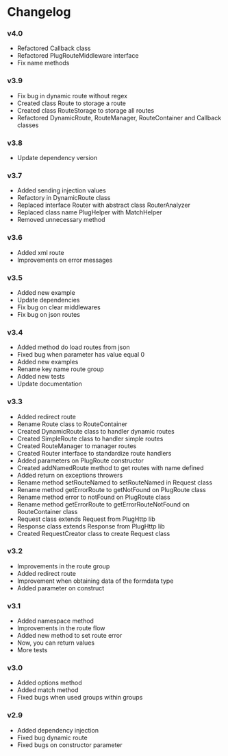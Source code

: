 # Changelog

### v4.0
* Refactored Callback class
* Refactored PlugRouteMiddleware interface
* Fix name methods

### v3.9
* Fix bug in dynamic route without regex
* Created class Route to storage a route
* Created class RouteStorage to storage all routes
* Refactored DynamicRoute, RouteManager, RouteContainer and Callback classes

### v3.8
* Update dependency version

### v3.7
* Added sending injection values
* Refactory in DynamicRoute class
* Replaced interface Router with abstract class RouterAnalyzer
* Replaced class name PlugHelper with MatchHelper
* Removed unnecessary method

### v3.6
* Added xml route
* Improvements on error messages

### v3.5
* Added new example
* Update dependencies
* Fix bug on clear middlewares
* Fix bug on json routes

### v3.4
* Added method do load routes from json
* Fixed bug when parameter has value equal 0
* Added new examples
* Rename key name route group
* Added new tests
* Update documentation

### v3.3
* Added redirect route
* Rename Route class to RouteContainer
* Created DynamicRoute class to handler dynamic routes
* Created SimpleRoute class to handler simple routes
* Created RouteManager to manager routes
* Created Router interface to standardize route handlers
* Added parameters on PlugRoute constructor
* Created addNamedRoute method to get routes with name defined
* Added return on exceptions throwers
* Rename method setRouteNamed to setRouteNamed in Request class
* Rename method getErrorRoute to getNotFound on PlugRoute class
* Rename method error to notFound on PlugRoute class
* Rename method getErrorRoute to getErrorRouteNotFound on RouteContainer class
* Request class extends Request from PlugHttp lib
* Response class extends Response from PlugHttp lib
* Created RequestCreator class to create Request class

### v3.2
* Improvements in the route group
* Added redirect route
* Improvement when obtaining data of the formdata type
* Added parameter on construct

### v3.1
* Added namespace method
* Improvements in the route flow
* Added new method to set route error
* Now, you can return values
* More tests

### v3.0
* Added options method
* Added match method
* Fixed bugs when used groups within groups

### v2.9
* Added dependency injection
* Fixed bug dynamic route
* Fixed bugs on constructor parameter
